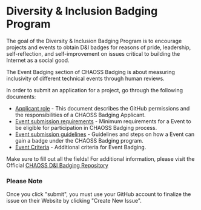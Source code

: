 # Diversity & Inclusion Badging Program
The goal of the Diversity & Inclusion Badging Program is to encourage projects and events to obtain D&I badges for reasons of pride, leadership, self-reflection, and self-improvement on issues critical to building the Internet as a social good.

The Event Badging section of CHAOSS Badging is about measuring inclusivity of different technical events through human reviews.

In order to submit an application for a project, go through the following documents:
- [Applicant role](./roles/applicant.md) - This document describes the GitHub permissions and the responsibilities of a CHAOSS Badging Applicant.
- [Event submission requirements](https://github.com/badging/event-diversity-and-inclusion/blob/master/submission/requirements.md) - Minimum requirements for a Event to be eligible for participation in CHAOSS Badging process.
- [Event submission guidelines](https://github.com/badging/event-diversity-and-inclusion/blob/master/submission/guidelines.md) - Guidelines and steps on how a Event can gain a badge under the CHAOSS Badging program.
- [Event Criteria](https://github.com/badging/event-diversity-and-inclusion/blob/master/submission/event-criteria.md) - Additional criteria for Event Badging.

Make sure to fill out all the fields! For additional information, please visit the Official [CHAOSS D&I Badging Repository](https://github.com/badging/diversity-and-inclusion/edit/master/README.md)

### Please Note

Once you click "submit", you must use your GitHub account to finalize the issue on their Website by clicking "Create New Issue".